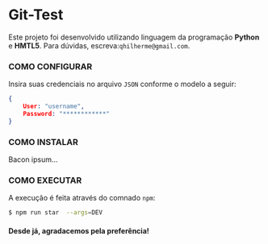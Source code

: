 ﻿# Git-Test

Este projeto foi desenvolvido utilizando linguagem da programação **Python** e **HMTL5**. Para dúvidas, escreva:`qhilherme@gmail.com`.

### COMO CONFIGURAR

Insira suas credenciais no arquivo `JSON` conforme o modelo a seguir:

```json
{
    User: "username",
    Password: "************"
}
```

### COMO INSTALAR

Bacon ipsum...

### COMO EXECUTAR

A execução é feita através do comnado `npm`:

```sh
$ npm run star  --args=DEV
```

#### Desde já, agradacemos pela preferência!
